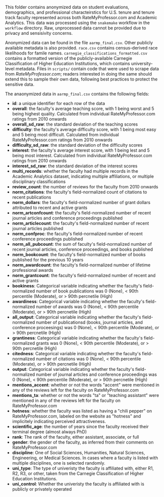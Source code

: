 
This folder contains anonymized data on student evaluations, demographics, and professional characteirstics for U.S. tenure and tenure track faculty represented across both RateMyProfessor.com and Academic Analytics. This data was processed using the `snakemake` workflow in the `workflow` directory. Raw, unprocessed data cannot be provided due to privacy and sensisivity concerns. 

Anonymized data can be found in the file `aarmp_final.csv`. Other publicly available metadata is also provided. `race.csv` contains census-derived race likelihoods for famile names. `carnegie_classifications_formatted.csv` contains a formatted version of the publicly-available Carnegie Classification of Higher Education Institutions, which contains university-level metadata. Files in `scripts/` contain code that were used to scrape data from *RateMyProfessor.com*; readers interested in doing the same should extend this to sample their own data, following best practices to protect the sensitive data. 

The anaonymized data in `aarmp_final.csv` contains the following fields:

- **id**: a unique identifier for each row of the data
- **overall**: the faculty's average teaching score, with 1 being worst and 5 being highest quality. Calculated from individual RateMyProfessor.com ratings from 2010 onwards
- **overall_sd_raw**: the standard deviation of the teaching scores
- **difficulty**: the faculty's average difficulty score, with 1 being most easy and 5 being most difficult. Calculated from individual RateMyProfessor.com ratings from 2010 onwards
- **difficulty_sd_raw**: the standard deviation of the difficulty scores
- **interest**: the faculty's average interest score, with 1 being lest and 5 being most interest. Calculated from individual RateMyProfessor.com ratings from 2010 onwards
- **interest_sd_raw**: the standard deviation of the interest scores
- **multi_records**: whether the faculty had multiple records in the Academic Analytics dataset, indicating multiple affiliations, or multiple disciplinary classifications
- **review_count**: the number of reviews for the faculty from 2010 onwards
- **norm_citations**: the faculty's field-normalized count of citations to recent publications
- **norm_dollars**: the faculty's field-normalized number of grant dollars attributed to recent and active grants
- **norm_artconfcount**: the faculty's field-normalized number of recent journal articles and conference proceedings published
- **norm_articlecount**: the faculty's field-normalized number of recent journal articles published
- **norm_confproc**: the faculty's field-normalized number of recent conference proceedings published
- **norm_all_pubcount**: the sum of faculty's field-normalized number of recent journal articles, conference proceedings, and books published 
- **norm_bookcount**: the faculty's field-normalized number of books published for the previous 10 years
- **norm_awardcount**: the faculty's field-normalized number of lifetime professional awards
- **norm_grantcount**: the faculty's field-normalized number of recent and active grants
- **bookiness**: Categorical variable indicating whether the faculty's field-normalized number of book publications was 0 (None), < 90th percentile (Moderate), or > 90th percnetile (High)
- **awardiness**: Categorical variable indicating whether the faculty's field-normalized number of awards was 0 (None), < 90th percentile (Moderate), or > 90th percnetile (High)
- **all_output**: Categorical variable indicating whether the faculty's field-normalized number of publicationsd (books, journal articles, and conference proceesings) was 0 (None), < 90th percentile (Moderate), or > 90th percnetile (High)
- **grantiness**: Categorical variable indicating whether the faculty's field-normalized grants was 0 (None), < 90th percentile (Moderate), or > 90th percnetile (High)
- **citedness**: Categorical variable indicating whether the faculty's field-normalized number of citations was 0 (None), < 90th percentile (Moderate), or > 90th percnetile (High)
- **output**: Categorical variable indicating whether the faculty's field-normalized number of journal articles and conference proceedings was 0 (None), < 90th percentile (Moderate), or > 90th percnetile (High)
- **mentions_accent**: whether or not the words "accent" were mentioned in any of the reviews left for the faculty on RateMyProfessor.com
- **mentions_ta**: whether or not the words "ta" or "teaching assistant" were mentioned in any of the reviews left for the faculty on RateMyProfessor.com
- **hotness**: whether the faculty was listed as having a "chili pepper" on RateMyProfessor.com, labeled on the website as "hotness" and implicitely indicating perceived attractiveness. 
- **scientific_age**: the number of years since the faculty received their terminal degree (almost always PhD)
- **rank**: The rank of the faculty, either assistant, associate, or full
- **gender**: the gender of the faculty, as inferred from their comments on RateMyProfessor.com
- **discipline**: One of Social Sciences, Humanities, Natural Sciences, Engineering, or Medical Sciences. In cases where a faculty is listed with multiple disciplines, one is selected randomly.
- **uni_type**: The type of univeristy the faculty is affiliated with, either R1, R2, R3, or other, taken from the Carnegie Classification of Higher Education Institutions.
- **uni_control**: Whether the univeristy the faculty is affiliated with is publicly or privately operated

